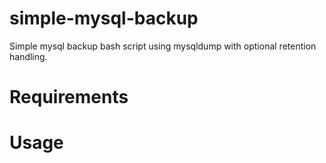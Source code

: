 # simple-mysql-backup
Simple mysql backup bash script using mysqldump with optional retention handling.

# Requirements

# Usage
